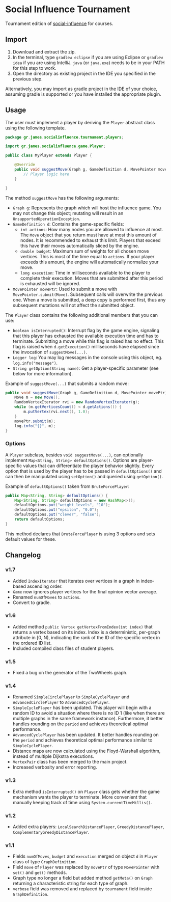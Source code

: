 # Social Influence Tournament

Tournament edition of [social-influence](https://github.com/gstamatelat/social-influence) for courses.

## Import

1. Download and extract the zip.
2. In the terminal, type `gradlew eclipse` if you are using Eclipse or `gradlew idea` if you are using IntelliJ. `java` (or `java.exe`) needs to be in your PATH for this step to work.
3. Open the directory as existing project in the IDE you specified in the previous step.

Alternatively, you may import as gradle project in the IDE of your choice, assuming gradle is supported or you have installed the appropriate plugin.

## Usage

The user must implement a player by deriving the `Player` abstract class using the following template.

```java
package gr.james.socialinfluence.tournament.players;

import gr.james.socialinfluence.game.Player;

public class MyPlayer extends Player {

	@Override
	public void suggestMove(Graph g, GameDefinition d, MovePointer movePtr) {
		// Player logic here
	}

}
```

The method `suggestMove` has the following arguments:

- `Graph g`: Represents the graph which will host the influence game. You may not change this object; mutating will result in an `UnsupportedOperationException`.
- `GameDefinition d`: Contains the game-specific fields:
    - `int actions`: How many nodes you are allowed to influence at most. The `Move` object that you return must have at most this amount of nodes. It is recommended to exhaust this limit. Players that exceed this have their moves automatically sliced by the engine.
    - `double budget`: Maximum sum of weights for all chosen move vertices. This is most of the time equal to `actions`. If your player exceeds this amount, the engine will automatically normalize your move.
    - `long execution`: Time in milliseconds available to the player to complete their execution. Moves that are submitted after this period is exhausted will be ignored.
- `MovePointer movePtr`: Used to submit a move with `MovePointer.submit(Move)`. Subsequent calls will overwrite the previous one. When a move is submitted, a deep copy is performed first, thus any subsequent mutations will not affect the submitted object.

The `Player` class contains the following additional members that you can use:

- `boolean isInterrupted()`: Interrupt flag by the game engine, signaling that this player has exhausted the available execution time and has to terminate. Submitting a move while this flag is raised has no effect. This flag is raised when `d.getExecution()` milliseconds have elapsed since the invocation of `suggestMove(...)`.
- `Logger log`: You may log messages in the console using this object, eg. `log.info("message")`.
- `String getOption(String name)`: Get a player-specific parameter (see below for more information).

Example of `suggestMove(...)` that submits a random move:

```java
public void suggestMove(Graph g, GameDefinition d, MovePointer movePtr) {
    Move m = new Move();
    RandomVertexIterator rvi = new RandomVertexIterator(g);
    while (m.getVerticesCount() < d.getActions()) {
        m.putVertex(rvi.next(), 1.0);
    }
    movePtr.submit(m);
    log.info("{}", m);
}
```

### Options

A `Player` subclass, besides `void suggestMove(...)`, can optionally implement `Map<String, String> defaultOptions()`. Options are player-specific values that can differentiate the player behavior slightly. Every option that is used by the player has to be passed in `defaultOptions()` and can then be manipulated using `setOption()` and queried using `getOption()`.

Example of `defaultOptions()` taken from `BruteForcePlayer`:

```java
public Map<String, String> defaultOptions() {
    Map<String, String> defaultOptions = new HashMap<>();
    defaultOptions.put("weight_levels", "10");
    defaultOptions.put("epsilon", "0.0");
    defaultOptions.put("clever", "false");
    return defaultOptions;
}
```

This method declares that `BruteForcePlayer` is using 3 options and sets default values for these.

## Changelog

### v1.7

- Added `IndexIterator` that iterates over vertices in a graph in index-based ascending order.
- `Game` now ignores player vertices for the final opinion vector average.
- Renamed `numOfMoves` to `actions`.
- Convert to gradle.

### v1.6

- Added method `public Vertex getVertexFromIndex(int index)` that returns a vertex based on its index. Index is a deterministic, per-graph attribute in [0, N), indicating the rank of the ID of the specific vertex in the ordered ID list.
- Included compiled class files of student players.

### v1.5

- Fixed a bug on the generator of the TwoWheels graph.

### v1.4

- Renamed `SimpleCirclePlayer` to `SimpleCyclePlayer` and `AdvancedCirclePlayer` to `AdvancedCyclePlayer`.
- `SimpleCyclePlayer` has been updated. This player will begin with a random ID to avoid a situation where there is no ID 1 (like when there are multiple graphs in the same framework instance). Furthermore, it better handles rounding on the `period` and achieves theoretical optimal performance.
- `AdvancedCyclePlayer` has been updated. It better handles rounding on the `period` and achieves theoretical optimal performance similar to `SimpleCyclePlayer`.
- Distance maps are now calculated using the Floyd-Warshall algorithm, instead of multiple Dijkstra executions.
- `VertexPair` class has been merged to the main project.
- Increased verbosity and error reporting.

### v1.3

- Extra method `isInterrupted()` on `Player` class gets whether the game mechanism wants the player to terminate. More convenient that manually keeping track of time using `System.currentTimeMillis()`.

### v1.2

- Added extra players: `LocalSearchDistancePlayer`, `GreedyDistancePlayer`, `ComplementaryGreedyDistancePlayer`.

### v1.1

- Fields `numOfMoves`, `budget` and `execution` merged on object `d` in `Player` class of type `GraphDefinition`.
- Field `move` of `Player` was replaced by `movePtr` of type `MovePointer` with `set()` and `get()` methods.
- Graph type no longer a field but added method `getMeta()` on `Graph` returning a characteristic string for each type of graph.
- `verbose` field was removed and replaced by `tournament` field inside `GraphDefinition`.
